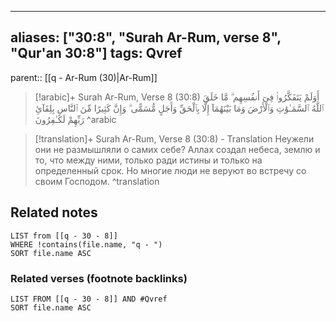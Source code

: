 
---
aliases: ["30:8", "Surah Ar-Rum, verse 8", "Qur'an 30:8"]
tags: Qvref
---

parent:: [[q - Ar-Rum (30)|Ar-Rum]]

> [!arabic]+ Surah Ar-Rum, Verse 8 (30:8)
> <span class="quran-arabic">أَوَلَمْ يَتَفَكَّرُوا۟ فِىٓ أَنفُسِهِم ۗ مَّا خَلَقَ ٱللَّهُ ٱلسَّمَـٰوَٰتِ وَٱلْأَرْضَ وَمَا بَيْنَهُمَآ إِلَّا بِٱلْحَقِّ وَأَجَلٍ مُّسَمًّى ۗ وَإِنَّ كَثِيرًا مِّنَ ٱلنَّاسِ بِلِقَآئِ رَبِّهِمْ لَكَـٰفِرُونَ</span>
^arabic

> [!translation]+ Surah Ar-Rum, Verse 8 (30:8) - Translation
> Неужели они не размышляли о самих себе? Аллах создал небеса, землю и то, что между ними, только ради истины и только на определенный срок. Но многие люди не веруют во встречу со своим Господом.
^translation



## Related notes
```dataview
LIST from [[q - 30 - 8]]
WHERE !contains(file.name, "q - ")
SORT file.name ASC
```

### Related verses (footnote backlinks)
```dataview
LIST FROM [[q - 30 - 8]] AND #Qvref
SORT file.name ASC
```

